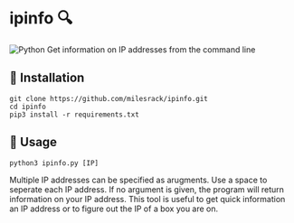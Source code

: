 # ipinfo :mag:
<img alt="Python" src="https://img.shields.io/badge/python%20-%2314354C.svg?&style=for-the-badge&logo=python&logoColor=white"/>
Get information on IP addresses from the command line

## :pushpin: Installation
```
git clone https://github.com/milesrack/ipinfo.git
cd ipinfo
pip3 install -r requirements.txt
```

## :pushpin: Usage
```
python3 ipinfo.py [IP]
```
Multiple IP addresses can be specified as arugments. Use a space to seperate each IP address. If no argument is given, the program will return information on your IP address. This tool is useful to get quick information an IP address or to figure out the IP of a box you are on.
